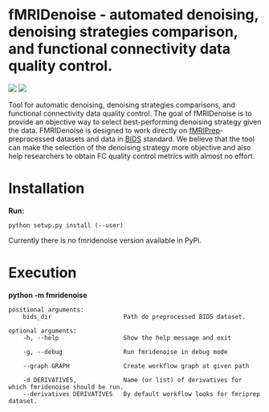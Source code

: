 # fMRIDenoise - automated denoising, denoising strategies comparison, and functional connectivity data quality control.

![](https://zenodo.org/badge/181017876.svg)
![](https://travis-ci.org/nbraingroup/fmridenoise.svg?branch=master)
   
Tool for automatic denoising, denoising strategies comparisons,
and functional connectivity data quality control.
The goal of fMRIDenoise is to provide an objective way to select
best-performing denoising strategy given the data.
FMRIDenoise is designed to work directly on [fMRIPrep](https://fmriprep.readthedocs.io)-preprocessed datasets and
data in [BIDS](https://bids.neuroimaging.io/) standard.
We believe that the tool can make the selection of the denoising strategy more objective and also help researchers to obtain FC quality control metrics with almost no effort.


Installation
============

**Run:**

    python setup.py install (--user)

Currently there is no fmridenoise version available in PyPi.

Execution
=========

**python -m fmridenoise**

    positional arguments:
        bids_dir                    Path do preprocessed BIDS dataset.

    optional arguments:
        -h, --help                  Show the help message and exit

        -g, --debug                 Run fmridenoise in debug mode

        --graph GRAPH               Create workflow graph at given path
        
        -d DERIVATIVES,             Name (or list) of derivatives for which fmridenoise should be run.
        --derivatives DERIVATIVES   By default workflow looks for fmriprep dataset. 
                                    